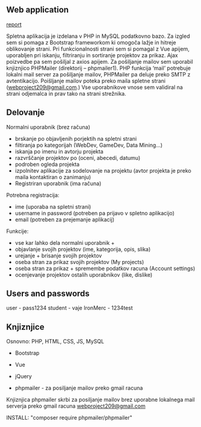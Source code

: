 ## Web application

[report](report.pdf)

Spletna aplikacija je izdelana v PHP in MySQL podatkovno bazo. Za izgled sem si pomaga z Bootstrap frameworkom ki omogoča lažje in hitreje oblikovanje strani. Pri funkcionalnosti strani sem si pomagal z Vue apijem, uporabljen pri iskanju, filtriranju in sortiranje projektov za prikaz. Ajax poizvedbe pa sem pošiljal z axios apijem. Za pošiljanje mailov sem uporabil knjiznjico PHPMailer (direktorij – phpmailer1). PHP funkcija ‘mail’ potrebuje lokalni mail server za pošiljanje mailov, PHPMailer pa deluje preko SMTP z avtentikacijo. Poišljanje mailov poteka preko maila spletne strani (webproject209@gmail.com.) Vse uporabnikove vnose sem validiral na strani odjemalca in prav tako na strani strežnika.

## Delovanje
Normalni uporabnik (brez računa)
- brskanje po objavljenih porjektih na spletni strani
- filtiranja po kategorijah (WebDev, GameDev, Data Mining…)
- iskanja po imenu in avtorju projekta
- razvrščanje projektov po (oceni, abecedi, datumu)
- podroben ogleda projekta
- izpolnitev aplikacije za sodelovanje na projektu (avtor projekta je preko maila kontaktiran o zanimanju)
- Registriran uporabnik (ima računa)

Potrebna registracija:
- ime (uporaba na spletni strani)
- username in password (potreben pa prijavo v spletno aplikacijo)
- email (potreben za prejemanje aplikacij)

Funkcije:
- vse kar lahko dela normalni uporabnik +
- objavlanje svojih projektov (ime, kategorija, opis, slika)
- urejanje + brisanje svojih projektov
- oseba stran za prikaz svojih projektov (My projects)
- oseba stran za prikaz + spremembe podatkov racuna (Account settings)
- ocenjevanje projektov ostalih uporabnikov (like, dislike)

## Users and passwords

user - pass1234
student - vaje
IronMerc - 1234test


## Knjiznjice 

Osnovno: PHP, HTML, CSS, JS, MySQL

* Bootstrap
* Vue
* jQuery  

* phpmailer - za posiljanje mailov preko gmail racuna

Knjiznjica phpmailer skrbi za posiljanje mailov brez uporabne 
lokalnega mail serverja preko gmail racuna webproject209@gmail.com

INSTALL: "composer require phpmailer/phpmailer"
